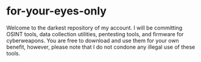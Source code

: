 # for-your-eyes-only

Welcome to the darkest repository of my account. I will be committing OSINT tools, data collection utilities, 
pentesting tools, and firmware for cyberweapons. You are free to download and use them for your own benefit, however, please note
that I do not condone any illegal use of these tools. 
